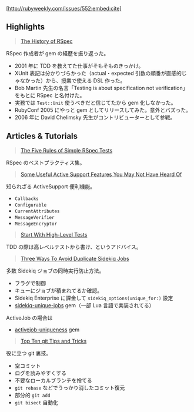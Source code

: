 [http://rubyweekly.com/issues/552:embed:cite]

## Highlights

> [The History of RSpec](https://rubyweekly.com/link/107917/web)

RSpec 作成者が gem の経歴を振り返った。

- 2001 年に TDD を教えてた仕事がそもそものきっかけ。
- XUnit 表記は分かりづらかった（actual・expected 引数の順番が直感的じゃなかった）から、授業で使える DSL 作った。
- Bob Martin 先生の名言「Testing is about specification not verification」をもとに RSpec と名付けた。
- 実務では `Test::Unit` 使うべきだと信じてたから gem 化しなかった。
- RubyConf 2005 にやっと gem としてリリースしてみた。意外とバズった。
- 2006 年に David Chelimsky 先生がコントリビューターとして参戦。

## Articles & Tutorials

> [The Five Rules of Simple RSpec Tests](https://rubyweekly.com/link/107928/web)

RSpec のベストプラクティス集。

> [Some Useful Active Support Features You May Not Have Heard Of](https://rubyweekly.com/link/107929/web)

知られざる ActiveSupport 便利機能。

- `Callbacks`
- `Configurable`
- `CurrentAttributes`
- `MessageVerifier`
- `MessageEncryptor`

> [Start With High-Level Tests](https://rubyweekly.com/link/107935/web)

TDD の際は高レベルテストから書け、というアドバイス。

> [Three Ways To Avoid Duplicate Sidekiq Jobs](https://rubyweekly.com/link/107936/web)

多数 Sidekiq ジョブの同時実行防止方法。

- フラグで制御
- キューにジョブが積まれてるか確認。
- Sidekiq Enterprise に課金して `sidekiq_options(unique_for:)` 設定
- [sidekiq-unique-jobs](https://github.com/mhenrixon/sidekiq-unique-jobs) gem（一部 Lua 言語で実装されてる）

ActiveJob の場合は

- [activejob-uniqueness](https://github.com/veeqo/activejob-uniqueness) gem

> [Top Ten git Tips and Tricks](https://rubyweekly.com/link/107937/web)

役に立つ git 裏技。

- 空コミット
- ログを読みやすくする
- 不要なローカルブランチを捨てる
- `git rebase` などでうっかり消したコミット復元
- 部分的 `git add`
- `git bisect` 自動化
